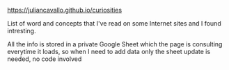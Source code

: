 https://juliancavallo.github.io/curiosities

List of word and concepts that I've read on some Internet sites and I found intresting.

All the info is stored in a private Google Sheet which the page is consulting everytime it loads, so when I need to add data only the sheet update is needed, no code involved
